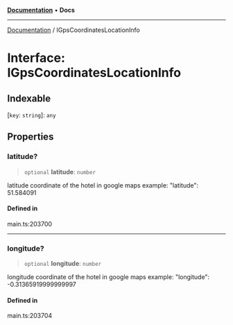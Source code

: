 [**Documentation**](../README.md) • **Docs**

***

[Documentation](../globals.md) / IGpsCoordinatesLocationInfo

# Interface: IGpsCoordinatesLocationInfo

## Indexable

 \[`key`: `string`\]: `any`

## Properties

### latitude?

> `optional` **latitude**: `number`

latitude coordinate of the hotel in google maps
example:
"latitude": 51.584091

#### Defined in

main.ts:203700

***

### longitude?

> `optional` **longitude**: `number`

longitude coordinate of the hotel in google maps
example:
"longitude": -0.31365919999999997

#### Defined in

main.ts:203704
